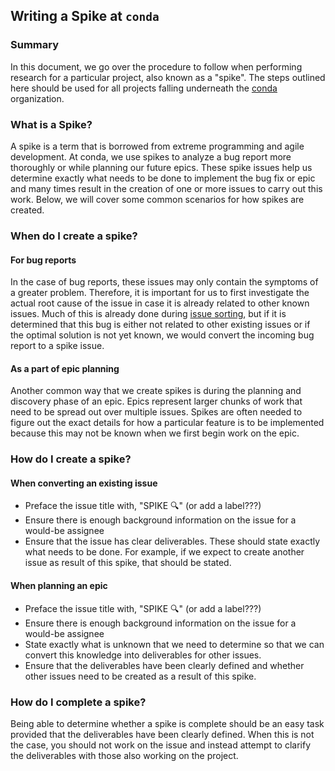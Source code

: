 ## Writing a Spike at `conda`

### Summary

In this document, we go over the procedure to follow when performing research for a
particular project, also known as a "spike". The steps outlined here should be used
for all projects falling underneath the [conda](github.com/conda) organization.

### What is a Spike?

A spike is a term that is borrowed from extreme programming and agile development. At conda,
we use spikes to analyze a bug report more thoroughly or while planning our future epics.
These spike issues help us determine exactly what needs to be done to implement the bug fix or
epic and many times result in the creation of one or more issues to carry out this work.
Below, we will cover some common scenarios for how spikes are created.

### When do I create a spike?

#### For bug reports

In the case of bug reports, these issues may only contain the symptoms of a greater problem. Therefore,
it is important for us to first investigate the actual root cause of the issue in case it is
already related to other known issues. Much of this is already done during [issue sorting](./ISSUE_SORTING.md),
but if it is determined that this bug is either not related to other existing issues or if the
optimal solution is not yet known, we would convert the incoming bug report to a spike issue.

#### As a part of epic planning

Another common way that we create spikes is during the planning and discovery phase of an epic.
Epics represent larger chunks of work that need to be spread out over multiple issues. Spikes are
often needed to figure out the exact details for how a particular feature is to be implemented
because this may not be known when we first begin work on the epic.

### How do I create a spike?

#### When converting an existing issue

- Preface the issue title with, "SPIKE 🔍" (or add a label???)
- Ensure there is enough background information on the issue for a would-be assignee
- Ensure that the issue has clear deliverables. These should state exactly what needs to be done.
  For example, if we expect to create another issue as result of this spike, that should be stated.

#### When planning an epic

- Preface the issue title with, "SPIKE 🔍" (or add a label???)
- Ensure there is enough background information on the issue for a would-be assignee
- State exactly what is unknown that we need to determine so that we can convert this
  knowledge into deliverables for other issues.
- Ensure that the deliverables have been clearly defined and whether other issues
  need to be created as a result of this spike.

### How do I complete a spike?

Being able to determine whether a spike is complete should be an easy task provided
that the deliverables have been clearly defined. When this is not the case, you should
not work on the issue and instead attempt to clarify the deliverables with those also
working on the project.
